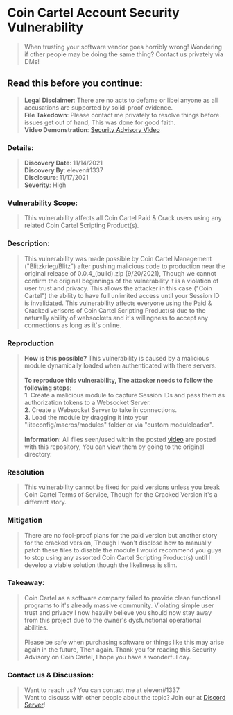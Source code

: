 # Coin Cartel Account Security Vulnerability
> When trusting your software vendor goes horribly wrong! Wondering if other people may be doing the same thing? Contact us privately via DMs!
> <br>
## Read this before you continue:
> **Legal Disclaimer**: There are no acts to defame or libel anyone as all accusations are supported by solid-proof evidence.
> <br>
> **File Takedown**: Please contact me privately to resolve things before issues get out of hand, This was done for good faith.
> <br>
> **Video Demonstration**: [Security Advisory Video](https://youtu.be/BWeS0avpmNk)
> 
### Details:
  > **Discovery Date**: 11/14/2021
  > <br>
  > **Discovery By**: eleven#1337
  > <br>
  > **Disclosure**: 11/17/2021
  > <br>
  > **Severity**: High
 
### Vulnerability Scope:
> This vulnerability affects all Coin Cartel Paid & Crack users using any related Coin Cartel Scripting Product(s).

### Description:
> This vulnerability was made possible by Coin Cartel Management ("Blitzkrieg/Blitz") after pushing malicious code to production near the original release of 0.0.4_(build).zip (9/20/2021), Though we cannot confirm the original beginnings of the vulnerability it is a violation of user trust and privacy. This allows the attacker in this case ("Coin Cartel") the ability to have full unlimited access until your Session ID is invalidated. This vulnerability affects everyone using the Paid & Cracked verisons of Coin Cartel Scripting Product(s) due to the naturally ability of websockets and it's willingness to accept any connections as long as it's online.

### Reproduction
> **How is this possible?** This vulnerability is caused by a malicious module dynamically loaded when authenticated with there servers.
> <br>
> <br>
> **To reproduce this vulnerability, The attacker needs to follow the following steps**:
> <br>
> **1**. Create a malicious module to capture Session IDs and pass them as authorization tokens to a Websocket Server.
> <br>
> **2**. Create a Websocket Server to take in connections.
> <br>
> **3**. Load the module by dragging it into your "liteconfig/macros/modules" folder or via "custom moduleloader".
> <br>
> <br>
> **Information**: All files seen/used within the posted [video](https://www.youtube.com/watch?v=BWeS0avpmNk) are posted with this repository, You can view them by going to the original directory.

### Resolution
> This vulnerability cannot be fixed for paid versions unless you break Coin Cartel Terms of Service, Though for the Cracked Version it's a different story.

### Mitigation
> There are no fool-proof plans for the paid version but another story for the cracked version, Though I won't disclose how to manually patch these files to disable the module I would recommend you guys to stop using any assorted Coin Cartel Scripting Product(s) until I develop a viable solution though the likeliness is slim.

### Takeaway:
> Coin Cartel as a software company failed to provide clean functional programs to it's already massive community. Violating simple user trust and privacy I now heavily believe you should now stay away from this project due to the owner's dysfunctional operational abilities.
> <br>
> <br>
> Please be safe when purchasing software or things like this may arise again in the future, Then again. Thank you for reading this Security Advisory on Coin Cartel, I hope you have a wonderful day.

### Contact us & Discussion:
> Want to reach us? You can contact me at eleven#1337
> <br>
> Want to discuss with other people about the topic? Join our at [Discord Server](https://discord.gg/StJcrgxrqR)!

